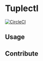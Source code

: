 # Tuplectl

[![CircleCI](https://circleci.com/gh/tuplestream/tuplectl.svg?style=svg)](https://app.circleci.com/pipelines/github/tuplestream/tuplectl)

## Usage



## Contribute

